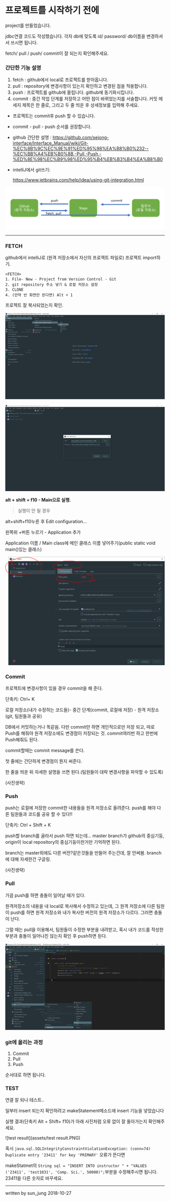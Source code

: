 # 프로젝트를 시작하기 전에

project를 만들었습니다.

jdbc연결 코드도 작성했습니다. 각자 db에 맞도록 id/ password/ db이름을 변경하셔서 쓰시면 됩니다.

fetch/ pull / push/ commit이 잘 되는지 확인해주세요.



### 간단한 기능 설명
1. fetch : github에서 local로 프로젝트를 받아옵니다.
2. pull : repository에 변경사항이 있는지 확인하고 변경된 점을 적용합니다.
3. push : 프로젝트를 github에 올립니다. github에 동기화시킵니다.
4. commit : 중간 작업 단계를 저장하고 어떤 점이 바뀌었는지를 서술합니다. 커밋 메세지 제목은 한 줄로, 그리고 두 줄 띄운 후 상세정보를 입력해 주세요.

* 프로젝트는 commit후 push 할 수 있습니다.

* commit - pull - push 순서를 권장합니다.

* github 간단한 설명 :
  https://github.com/sejong-interface/Interface_Manual/wiki/Git-%EC%8B%9C%EC%9E%91%ED%95%98%EA%B8%B0%232--%EC%BB%A4%EB%B0%8B,-Pull,-Push,-%ED%8E%98%EC%B9%98%ED%95%B4%EB%B3%B4%EA%B8%B0

* intelliJ에서 git쓰기: 

  https://www.jetbrains.com/help/idea/using-git-integration.html



![git대략](assets/1540975978626.png)



---



### FETCH

github에서 intelliJ로 (원격 저장소에서 자신의 프로젝트 파일로) 프로젝트 import하기.

```
<FETCH>
1. File- New - Project from Version Control - Git
2. git repository 주소 넣기 & 로컬 저장소 설정
3. CLONE
4. (만약 빈 화면만 뜬다면) Alt + 1
```

프로젝트 잘 복사되었는지 확인.



![fetch1](assets/fetch1.PNG)

![fetch2](assets/fetch2.PNG)





**alt + shift + f10 - Main으로 실행.** 



> 실행이 안 될 경우

alt+shift+f10누른 후 Edit configuration...

왼쪽위 +버튼 누르기 - Application 추가

Application 이름 / Main class에 메인 클래스 이름 넣어주기(public static void main()있는 클래스)

![실행이 안 될 경우](assets/실행안되면.png)





### Commit

프로젝트에 변경사항이 있을 경우 commit을 해 준다.

단축키: Ctrl+ K

로컬 저장소(내가 수정하는 코드들)- 중간 단계(commit, 로컬에 저장) - 원격 저장소(git, 팀원들과 공유)

DB에서 커밋하는거나 똑같음. 다만 commit만 하면 개인적으로만 저장 되고, 따로 Push를 해줘야 원격 저장소에도 변경점이 저장되는 것. commit여러번 하고 한번에 Push해줘도 된다.



commit할때는 commit message를 쓴다.

첫 줄에는 간단하게 변경점이 뭔지 써준다.

한 줄을 띄운 뒤 자세한 설명을 쓰면 된다.(팀원들이 대략 변경사항을 파악할 수 있도록)



(사진생략)





### Push

push는 로컬에 저장한 commit한 내용들을 원격 저장소로 올려준다.  push를 해야 다른 팀원들과 코드를 공유 할 수 있다!!

단축키: Ctrl + Shift + K

push할 branch를 골라서 push 하면 되는데... master branch가 github의 중심기둥, origin이 local repository의 중심기둥이란거만 기억하면 된다. 

branch는 master외에도 다른 버전?같은것들을 만들어 주는건데, 잘 안써봄. branch에 대해 자세한건 구글링.

(사진생략)





### Pull

가끔 push를 하면 충돌이 일어날 때가 있다.

원격저장소의 내용을 내 local로 복사해서 수정하고 있는데, 그 원격 저장소에 다른 팀원이 push를 하면 원격 저장소와 내가 복사한 버전의 원격 저장소가 다르다. 그러면 충돌이 난다.

그럴 때는 pull을 이용해서, 팀원들이 수정한 부분을 내려받고, 혹시 내가 코드를 작성한 부분과 충돌이 일어나진 않는지 확인 후 push하면 된다.



![pull](assets/pull.PNG)



### git에 올리는 과정

1. Commit
2. Pull
3. Push

순서대로 하면 됩니다.





### TEST

연결 잘 되나 테스트..

일부러 insert 되는지 확인하려고 makeStatement메소드에 insert 기능을 넣었습니다

실행 결과(단축키 Alt + Shift+ f10)가 아래 사진처럼 오류 없이 잘 돌아가는지 확인해주세요.

![test result](assets/test result.PNG)

혹시 `java.sql.SQLIntegrityConstraintViolationException: (conn=74) Duplicate entry '23411' for key 'PRIMARY'` 오류가 뜬다면

makeStatmet의 `String sql = "INSERT INTO instructor " + "VALUES ('23411', 'test1031', 'Comp. Sci.', 50000)";`부분을 수정해주시면 됩니다. 23411을 다른 숫자로 바꾸세요.



---

written by sun_jung 2018-10-27
